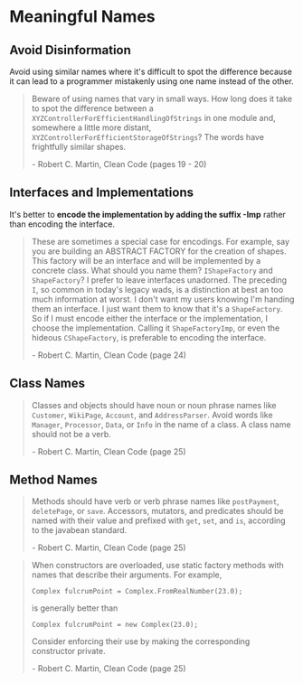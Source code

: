 # Meaningful Names

## Avoid Disinformation

Avoid using similar names where it's difficult to spot the difference because it can lead to a programmer mistakenly using one name instead of the other.

> Beware of using names that vary in small ways. How long does it take to spot the difference between a `XYZControllerForEfficientHandlingOfStrings` in one module and, somewhere a little more distant, `XYZControllerForEfficientStorageOfStrings`? The words have frightfully similar shapes.
> 
> \- Robert C. Martin, Clean Code (pages 19 - 20)


## Interfaces and Implementations

It's better to **encode the implementation by adding the suffix -Imp** rather than encoding the interface.

> These are sometimes a special case for encodings. For example, say you are building an ABSTRACT FACTORY for the creation of shapes. This factory will be an interface and will be implemented by a concrete class. What should you name them? `IShapeFactory` and `ShapeFactory`? I prefer to leave interfaces unadorned. The preceding `I`, so common in today's legacy wads, is a distinction at best an too much information at worst. I don't want my users knowing I'm handing them an interface. I just want them to know that it's a `ShapeFactory`. So if I must encode either the interface or the implementation, I choose the implementation. Calling it `ShapeFactoryImp`, or even the hideous `CShapeFactory`, is preferable to encoding the interface.
> 
> \- Robert C. Martin, Clean Code (page 24)


## Class Names

> Classes and objects should have noun or noun phrase names like `Customer`, `WikiPage`, `Account`, and `AddressParser`. Avoid words like `Manager`, `Processor`, `Data`, or `Info` in the name of a class. A class name should not be a verb.
> 
> \- Robert C. Martin, Clean Code (page 25)


## Method Names

> Methods should have verb or verb phrase names like `postPayment`, `deletePage`, or `save`. Accessors, mutators, and predicates should be named with their value and prefixed with `get`, `set`, and `is`, according to the javabean standard.
> 
> \- Robert C. Martin, Clean Code (page 25)


> When constructors are overloaded, use static factory methods with names that describe their arguments. For example,
> 
> `Complex fulcrumPoint = Complex.FromRealNumber(23.0);`
> 
> is generally better than
> 
> `Complex fulcrumPoint = new Complex(23.0);`
> 
> Consider enforcing their use by making the corresponding constructor private.
> 
> \- Robert C. Martin, Clean Code (page 25)


